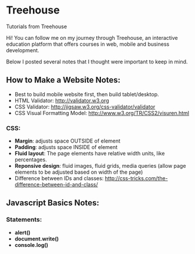 # Treehouse
Tutorials from Treehouse

Hi! You can follow me on my journey through Treehouse, an interactive education platform that offers courses in web, mobile and business development. 

Below I posted several notes that I thought were important to keep in mind.

## How to Make a Website Notes: 
- Best to build mobile website first, then build tablet/desktop.
- HTML Validator: http://validator.w3.org
- CSS Validator: http://jigsaw.w3.org/css-validator/validator
- CSS Visual Formatting Model: http://www.w3.org/TR/CSS2/visuren.html

### CSS:
- **Margin**: adjusts space OUTSIDE of element
- **Padding**: adjusts space INSIDE of element
- **Fluid layout**: The page elements have relative width units, like percentages.
- **Reponsive design**: fluid images, fluid grids, media queries (allow page elements to be adjusted based on width of the page)
- Difference between IDs and classes: http://css-tricks.com/the-difference-between-id-and-class/

## Javascript Basics Notes: 

### Statements: 
- **alert()**
- **document.write()**
- **console.log()**
